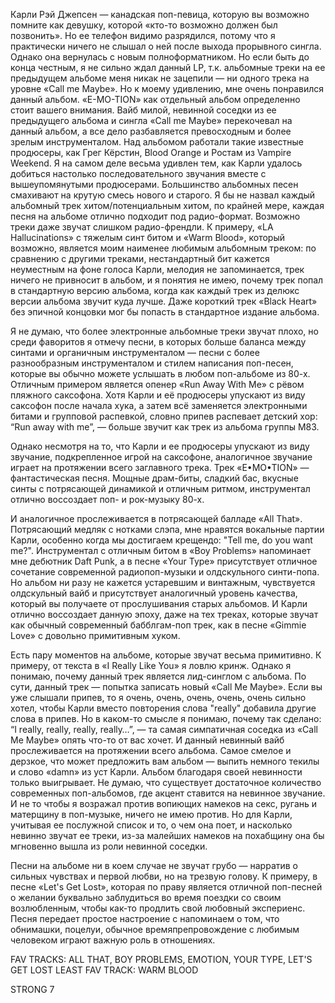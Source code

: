 Карли Рэй Джепсен — канадская поп-певица, которую вы возможно помните как девушку, которой «кто-то возможно должен был позвонить». Но ее телефон видимо разрядился, потому что я практически ничего не слышал о ней после выхода прорывного сингла. Однако она вернулась с новым полноформатником. Но если быть до конца честным, я не сильно ждал данный LP, т.к. альбомные треки на ее предыдущем альбоме меня никак не зацепили — ни одного трека на уровне «Call me Maybe». Но к моему удивлению, мне очень понравился данный альбом. «E-MO-TION» как отдельный альбом определенно стоит вашего внимания. Вайб милой, невинной соседки из ее предыдущего альбома и сингла «Call me Maybe» перекочевал на данный альбом, а все дело разбавляется превосходным и более зрелым инструменталом. Над альбомом работали такие известные продюсеры, как Грег Кёрстин, Blood Orange и Ростам из Vampire Weekend. Я на самом деле весьма удивлен тем, как Карли удалось добиться настолько последовательного звучания вместе с вышеупомянутыми продюсерами. Большинство альбомных песен смахивают на крутую смесь нового и старого. Я бы не назвал каждый альбомный трек хитом/потенциальным хитом, по крайней мере, каждая песня на альбоме отлично подходит под радио-формат. Возможно треки даже звучат слишком радио-френдли. К примеру, «LA Hallucinations» с тяжелым синт битом и «Warm Blood», который возможно, является моим наименее любимым альбомным треком: по сравнению с другими треками, нестандартный бит кажется неуместным на фоне голоса Карли, мелодия не запоминается, трек ничего не привносит в альбом, и я понятия не имею, почему трек попал в стандартную версию альбома, когда как каждый трек из делюкс версии альбома звучит куда лучше. Даже короткий трек «Black Heart» без эпичной концовки мог бы попасть в стандартное издание альбома.

Я не думаю, что более электронные альбомные треки звучат плохо, но среди фаворитов я отмечу песни, в которых больше баланса между синтами и органичным инструменталом — песни с более разнообразным инструменталом и стилем написания поп-песен, которые вы обычно можете услышать в любом поп-альбоме из 80-х. Отличным примером является опенер «Run Away With Me» с рёвом пляжного саксофона. Хотя Карли и её продюсеры упускают из виду саксофон после начала хука, а затем всё заменяется электронными битами и групповой распевкой, словно припев распевает детский хор: “Run away with me”, — больше звучит как трек из альбома группы M83.

Однако несмотря на то, что Карли и ее продюсеры упускают из виду звучание, подкрепленное игрой на саксофоне, аналогичное звучание играет на протяжении всего заглавного трека. Трек «E•MO•TION» — фантастическая песня. Мощные драм-биты, сладкий бас, вкусные синты с потрясающей динамикой и отличным ритмом, инструментал отлично воссоздает поп- и рок-музыку 80-х.

И аналогичное прослеживается в потрясающей балладе «All That». Потрясающий медляк с нотками слэпа, мне нравятся вокальные партии Карли, особенно когда мы достигаем крещендо: "Tell me, do you want me?". Инструментал с отличным битом в «Boy Problems» напоминает мне дебютник Daft Punk, а в песне «Your Type» присутствует отличное сочетание современной радиопоп-музыки и олдскульного синти-попа. Но альбом ни разу не кажется устаревшим и винтажным, чувствуется олдскульный вайб и присутствует аналогичный уровень качества, который вы получаете от прослушивания старых альбомов. И Карли отлично воссоздает данную эпоху, даже на тех треках, которые звучат как обычный современный бабблгам-поп трек, как в песне «Gimmie Love» с довольно примитивным хуком.

Есть пару моментов на альбоме, которые звучат весьма примитивно. К примеру, от текста в «I Really Like You» я ловлю кринж. Однако я понимаю, почему данный трек является лид-синглом с альбома. По сути, данный трек — попытка записать новый «Call Me Maybe». Если вы уже слышали припев, то я очень, очень, очень, очень, очень сильно хотел, чтобы Карли вместо повторения слова "really" добавила другие слова в припев. Но в каком-то смысле я понимаю, почему так сделано: “I really, really, really, really…”, — та самая симпатичная соседка из «Call Me Maybe» опять что-то от вас хочет. И данный невинный вайб прослеживается на протяжении всего альбома. Самое смелое и дерзкое, что может предложить вам альбом — выпить немного текилы и слово «damn» из уст Карли. Альбом благодаря своей невинности только выигрывает. Не думаю, что существует достаточное количество современных поп-альбомов, где акцент ставится на невинное звучание. И не то чтобы я возражал против вопиющих намеков на секс, ругань и матерщину в поп-музыке, ничего не имею против. Но для Карли, учитывая ее послужной список и то, о чем она поет, и насколько невинно звучат ее треки, из-за малейших намеков на похабщину она бы мгновенно вышла из роли невинной соседки.

Песни на альбоме ни в коем случае не звучат грубо — нарратив о сильных чувствах и первой любви, но на трезвую голову. К примеру, в песне «Let's Get Lost», которая по праву является отличной поп-песней о желании буквально заблудиться во время поездки со своим возлюбленным, чтобы как-то продлить свой любовный экспериенс. Песня передает простое настроение с напоминаем о том, что обнимашки, поцелуи, обычное времяпрепровождение с любимым человеком играют важную роль в отношениях.

FAV TRACKS: ALL THAT, BOY PROBLEMS, EMOTION, YOUR TYPE, LET'S GET LOST
LEAST FAV TRACK: WARM BLOOD

STRONG 7
